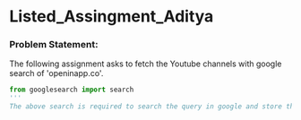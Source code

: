 # Listed_Assingment_Aditya

### Problem Statement:
The following assignment asks to fetch the Youtube channels with google search of 'openinapp.co'. 

```python
from googlesearch import search
'''
The above search is required to search the query in google and store the links in the list.
